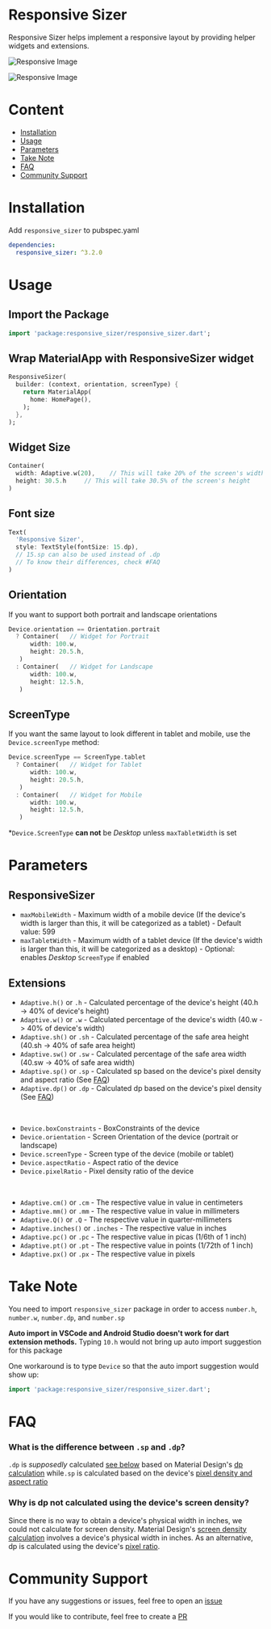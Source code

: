 # Responsive Sizer

Responsive Sizer helps implement a responsive layout by providing helper widgets and extensions.

![Responsive Image](https://github.com/CoderUni/responsive_sizer/blob/main/assets/img_ss_with_lib.png)

![Responsive Image](https://github.com/CoderUni/responsive_sizer/blob/main/assets/img_ss_without_lib.png)

# Content

- [Installation](#installation)
- [Usage](#usage)
- [Parameters](#parameters)
- [Take Note](#take-note)
- [FAQ](#faq)
- [Community Support](#community-support)

# Installation
Add `responsive_sizer` to pubspec.yaml
```yaml
dependencies:
  responsive_sizer: ^3.2.0
```

# Usage

## Import the Package
```dart
import 'package:responsive_sizer/responsive_sizer.dart';
```

## Wrap MaterialApp with ResponsiveSizer widget
```dart
ResponsiveSizer( 
  builder: (context, orientation, screenType) {
    return MaterialApp(
      home: HomePage(),
    );
  },
);
```

## Widget Size
```dart
Container(
  width: Adaptive.w(20),    // This will take 20% of the screen's width
  height: 30.5.h     // This will take 30.5% of the screen's height
)
```

## Font size
```dart
Text(
  'Responsive Sizer', 
  style: TextStyle(fontSize: 15.dp), 
  // 15.sp can also be used instead of .dp
  // To know their differences, check #FAQ
)
```

## Orientation

If you want to support both portrait and landscape orientations
```dart
Device.orientation == Orientation.portrait
  ? Container(   // Widget for Portrait
      width: 100.w,
      height: 20.5.h,
   )
  : Container(   // Widget for Landscape
      width: 100.w,
      height: 12.5.h,
   )
```


## ScreenType

If you want the same layout to look different in tablet and mobile, use the ``Device.screenType`` method:

```dart
Device.screenType == ScreenType.tablet
  ? Container(   // Widget for Tablet
      width: 100.w,
      height: 20.5.h,
   )
  : Container(   // Widget for Mobile
      width: 100.w,
      height: 12.5.h,
   )
```
*`Device.ScreenType` **can not** be *Desktop* unless `maxTabletWidth` is set

# Parameters
## ResponsiveSizer
* `maxMobileWidth` - Maximum width of a mobile device
(If the device's width is larger than this, it will be categorized as a tablet) - Default value: 599
* `maxTabletWidth` - Maximum width of a tablet device
(If the device's width is larger than this, it will be categorized as a desktop) - Optional: enables *Desktop* `ScreenType` if enabled

## Extensions
* `Adaptive.h()` or `.h` - Calculated percentage of the device's height (40.h -> 40% of device's height)
* `Adaptive.w()` or `.w` - Calculated percentage of the device's width (40.w -> 40% of device's width)
* `Adaptive.sh()` or `.sh` - Calculated percentage of the safe area height (40.sh -> 40% of safe area height)
* `Adaptive.sw()` or `.sw` - Calculated percentage of the safe area width (40.sw -> 40% of safe area width)
* `Adaptive.sp()` or `.sp` - Calculated sp based on the device's pixel density and aspect ratio (See [FAQ](#sp-dp-difference))
* `Adaptive.dp()` or `.dp` - Calculated dp based on the device's pixel density (See [FAQ](#sp-dp-difference))

<br />

* `Device.boxConstraints` - BoxConstraints of the device
* `Device.orientation` - Screen Orientation of the device (portrait or landscape)
* `Device.screenType` - Screen type of the device (mobile or tablet)
* `Device.aspectRatio` - Aspect ratio of the device
* `Device.pixelRatio` - Pixel density ratio of the device

<br />

* `Adaptive.cm()` or `.cm` - The respective value in value in centimeters
* `Adaptive.mm()` or `.mm` - The respective value in value in millimeters
* `Adaptive.Q()` or `.Q` - The respective value in quarter-millimeters
* `Adaptive.inches()` or `.inches` - The respective value in inches
* `Adaptive.pc()` or `.pc` - The respective value in picas (1/6th of 1 inch)
* `Adaptive.pt()` or `.pt` - The respective value in points (1/72th of 1 inch)
* `Adaptive.px()` or `.px` - The respective value in pixels


# Take Note

You need to import `responsive_sizer` package in order to access `number.h`, `number.w`, `number.dp`, and `number.sp`

**Auto import in VSCode and Android Studio doesn't work for dart extension methods.** Typing `10.h` would not bring up auto import suggestion for this package

One workaround is to type `Device` so that the auto import suggestion would show up:
```dart
import 'package:responsive_sizer/responsive_sizer.dart';
```

# FAQ

### <a id="sp-dp-difference"></a>What is the difference between `.sp` and `.dp`?

`.dp` is *supposedly* calculated [see below](#dp-sp-calculation) based on Material Design's [dp calculation](https://material.io/design/layout/pixel-density.html#pixel-density-on-android) 
while`.sp` is calculated based on the device's [pixel density and aspect ratio](https://github.com/CoderUni/responsive_sizer/blob/f1558c80bc2c2ca7db3ccbd4b34a30c87f3c5f0e/lib/src/extension.dart#L54)

### <a id="dp-sp-calculation"></a>Why is dp not calculated using the device's screen density?

Since there is no way to obtain a device's physical width in inches, we could not calculate for screen density. Material Design's [screen density calculation](https://material.io/design/layout/pixel-density.html#pixel-density-on-android) involves a device's physical width in inches. As an alternative, dp is calculated using the device's [pixel ratio](https://api.flutter.dev/flutter/dart-ui/FlutterView/devicePixelRatio.html).

# Community Support

If you have any suggestions or issues, feel free to open an [issue](https://github.com/CoderUni/responsive_sizer/issues)

If you would like to contribute, feel free to create a [PR](https://github.com/CoderUni/responsive_sizer/pulls)